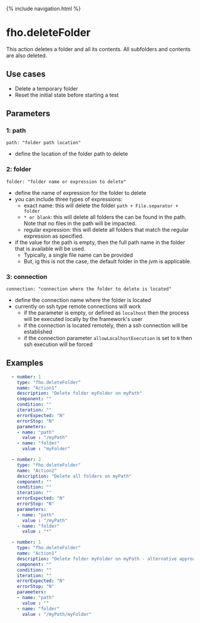 {% include navigation.html %}

# fho.deleteFolder

This action deletes a folder and all its contents. All subfolders and contents are also deleted. 

## Use cases

* Delete a temporary folder
* Reset the initial state before starting a test

## Parameters

### 1: path

`path: "folder path location"`
* define the location of the folder path to delete

### 2: folder

`folder: "folder name or expression to delete"`
* define the name of expression for the folder to delete
* you can include three types of expressions:
  * exact name: this will delete the folder `path + File.separator + folder`
  * `* or blank`: this will delete all folders the can be found in the path. Note that no files in the path will be impacted. 
  * regular expression: this will delete all folders that match the regular expression as specified. 
* if the value for the path is empty, then the full path name in the folder that is available will be used.
  * Typically, a single file name can be provided
  * But, ig this is not the case, the default folder in the jvm is applicable.

### 3: connection

`connection: "connection where the folder to delete is located"`
* define the connection name where the folder is located
* currently on ssh type remote connections will work
  * if the parameter is empty, or defined as `localhost` then the process will be executed locally by the framework's user
  * if the connection is located remotely, then a ssh connection will be established
  * if the connection parameter `allowLocalhostExecution` is set to `N` then ssh execution will be forced

## Examples

```yaml
  - number: 1
    type: "fho.deleteFolder"
    name: "Action1"
    description: "Delete folder myFolder on myPath"
    component: ""
    condition: ""
    iteration: ""
    errorExpected: "N"
    errorStop: "N"
    parameters:
    - name: "path"
      value : "/myPath"
    - name: "folder"
      value : "myFolder"
```

```yaml
  - number: 2
    type: "fho.deleteFolder"
    name: "Action2"
    description: "Delete all folders on myPath"
    component: ""
    condition: ""
    iteration: ""
    errorExpected: "N"
    errorStop: "N"
    parameters:
    - name: "path"
      value : "/myPath"
    - name: "folder"
      value : "*"
```

```yaml
  - number: 1
    type: "fho.deleteFolder"
    name: "Action1"
    description: "Delete folder myFolder on myPath - alternative approach"
    component: ""
    condition: ""
    iteration: ""
    errorExpected: "N"
    errorStop: "N"
    parameters:
    - name: "path"
      value : ""
    - name: "folder"
      value : "/myPath/myFolder"
```
